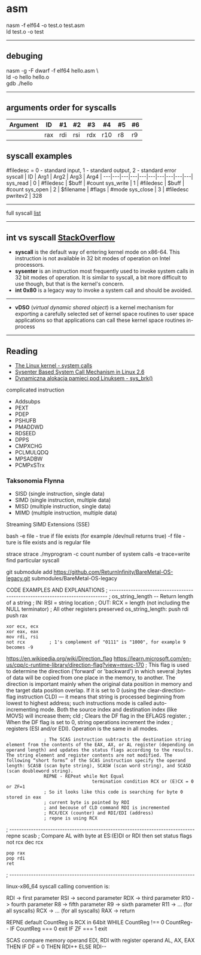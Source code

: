 # asm

nasm -f elf64 -o test.o test.asm \
ld test.o -o test

---

## debuging

nasm -g -F dwarf -f elf64 hello.asm \  
ld -o hello hello.o \
gdb ./hello

---

## arguments order for syscalls

| Argument | ID  | #1  | #2  | #3  | #4  | #5  | #6  |
| -------- | --- | --- | --- | --- | --- | --- | --- |
|          | rax | rdi | rsi | rdx | r10 | r8  | r9  |

## syscall examples

#filedesc = 0 - standard input, 1 - standard output, 2 - standard error
syscall | ID | Arg1 | Arg2 | Arg3 | Arg4 |
---|---|---|---|---|---|---|---|---|---|
sys_read | 0 | #filedesc | $buff | #count
sys_write | 1 | #filedesc | $buff | #count
sys_open | 2 | $filename | #flags | #mode
sys_close | 3 | #filedesc
pwritev2 | 328

---

full syscall [list](https://filippo.io/linux-syscall-table/)

---

## int vs syscall [StackOverflow](https://stackoverflow.com/questions/12806584/what-is-better-int-0x80-or-syscall-in-32-bit-code-on-linux)

- **syscall** is the default way of entering kernel mode on x86-64. This instruction is not available in 32 bit modes of operation on Intel processors.
- **sysenter** is an instruction most frequently used to invoke system calls in 32 bit modes of operation. It is similar to syscall, a bit more difficult to use though, but that is the kernel's concern.
- **int 0x80** is a legacy way to invoke a system call and should be avoided.

---

- **vDSO** (_virtual dynamic shared object_) is a kernel mechanism for exporting a carefully selected set of kernel space routines to user space applications so that applications can call these kernel space routines in-process

---

## Reading

- [The Linux kernel - system calls](https://www.win.tue.nl/~aeb/linux/lk/lk-4.html)
- [Sysenter Based System Call Mechanism in Linux 2.6](https://articles.manugarg.com/systemcallinlinux2_6.html)
- [Dynamiczna alokacja pamięci pod Linuksem - sys_brk()](http://bogdro.evai.pl/linux/alloc_tut_linux.html)

complicated instruction

- Addsubps
- PEXT
- PDEP
- PSHUFB
- PMADDWD
- RDSEED
- DPPS
- CMPXCHG
- PCLMULQDQ
- MPSADBW
- PCMPxSTrx

### Taksonomia Flynna

- SISD (single instruction, single data)
- SIMD (single instruction, multiple data)
- MISD (multiple instruction, single data)
- MIMD (multiple instruction, multiple data)

Streaming SIMD Extensions (SSE)

bash
-e file - true if file exists (for example /dev/null returns true)
-f file - ture is file exists and is regular file

strace
strace ./myprogram
-c count number of system calls
-e trace=write find particular syscall

git submodule add https://github.com/ReturnInfinity/BareMetal-OS-legacy.git submodules/BareMetal-OS-legacy

CODE EXAMPLES AND EXPLANATIONS
; -----------------------------------------------------------------------------
; os_string_length -- Return length of a string
; IN: RSI = string location
; OUT: RCX = length (not including the NULL terminator)
; All other registers preserved
os_string_length:
push rdi
push rax

    xor ecx, ecx
    xor eax, eax
    mov rdi, rsi
    not rcx         ; 1's complement of "0111" is "1000", for example 9 becomes -9

https://en.wikipedia.org/wiki/Direction_flag
https://learn.microsoft.com/en-us/cpp/c-runtime-library/direction-flag?view=msvc-170
; This flag is used to determine the direction ('forward' or 'backward') in which several ;bytes of data will be copied from one place in the memory, to another. The direction is important mainly when the original data position in memory and the target data position overlap. If it is set to 0 (using the clear-direction-flag instruction CLD) — it means that string is processed beginning from lowest to highest address; such instructions mode is called auto-incrementing mode. Both the source index and destination index (like MOVS) will increase them;
cld ; Clears the DF flag in the EFLAGS register.
; When the DF flag is set to 0, string operations increment the index
; registers (ESI and/or EDI). Operation is the same in all modes.

                  ; The SCAS instruction subtracts the destination string element from the contents of the EAX, AX, or AL register (depending on operand length) and updates the status flags according to the results. The string element and register contents are not modified. The following “short forms” of the SCAS instruction specify the operand length: SCASB (scan byte string), SCASW (scan word string), and SCASD (scan doubleword string).
                  REPNE - REPeat while Not Equal
									termination condition RCX or (E)CX = 0 or ZF=1
                  ; So it looks like this code is searching for byte 0 stored in eax
                  ; current byte is pointed by RDI
                  ; and becouse of CLD command RDI is incremented
                  ; RCX/ECX (counter) and RDI/EDI (address)
                  ; repne is using RCX
; -----------------------------------------------------------------------------
	repne scasb			; Compare AL with byte at ES:(E)DI or RDI then set status flags
	not rcx
	dec rcx

	pop rax
	pop rdi
	ret
; -----------------------------------------------------------------------------

linux-x86_64 syscall calling convention is:

RDI -> first parameter
RSI -> second parameter
RDX -> third parameter
R10 -> fourth parameter
R8  -> fifth parameter
R9  -> sixth parameter
R11 -> ... (for all syscalls)
RCX -> ... (for all syscalls)
RAX -> return


REPNE
	 default CountReg is RCX in 64bit
WHILE CountReg !== 0
	CountReg--
	IF CountReg === 0 exit
	IF ZF === 1 exit


SCAS
compare memory operand EDI, RDI with register operand AL, AX, EAX
THEN IF DF = 0 
	THEN RDI++
	ELSE RDI--


